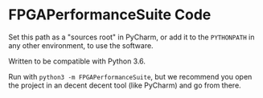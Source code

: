 # FPGAPerformanceSuite Code

Set this path as a "sources root" in PyCharm, or add it to the `PYTHONPATH` in any other environment, to use the software.

Written to be compatible with Python 3.6.

Run with `python3 -m FPGAPerformanceSuite`, but we recommend you open the project in an decent decent tool (like PyCharm) and go from there.
